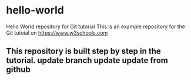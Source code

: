 # hello-world
Hello World repository for Git tutorial
This is an example repository for the Git tutoial on https://www.w3schools.com

This repository is built step by step in the tutorial.
update
branch update
update from github
-
